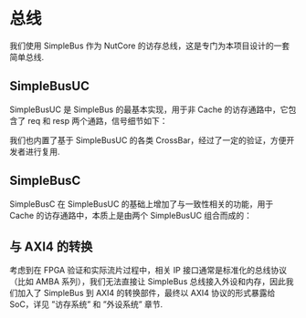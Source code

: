 # 总线

我们使用 SimpleBus 作为 NutCore 的访存总线，这是专门为本项目设计的一套简单总线.



## SimpleBusUC

SimpleBusUC 是 SimpleBus 的最基本实现，用于非 Cache 的访存通路中，它包含了 req 和 resp 两个通路，信号细节如下：



我们也内置了基于 SimpleBusUC 的各类 CrossBar，经过了一定的验证，方便开发者进行复用.



## SimpleBusC

SimpleBusC 在 SimpleBusUC 的基础上增加了与一致性相关的功能，用于 Cache 的访存通路中，本质上是由两个 SimpleBusUC 组合而成的：



## 与 AXI4 的转换

考虑到在 FPGA 验证和实际流片过程中，相关 IP 接口通常是标准化的总线协议（比如 AMBA 系列），我们无法直接让 SimpleBus 总线接入外设和内存，因此我们加入了 SimpleBus 到 AXI4 的转换部件，最终以 AXI4 协议的形式暴露给 SoC，详见 ”访存系统” 和 ”外设系统” 章节.